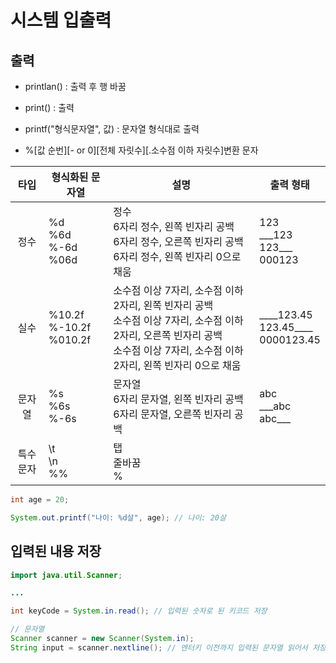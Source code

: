 # 시스템 입출력

## 출력

- printlan() : 출력 후 행 바꿈
- print() : 출력
- printf("형식문자열", 값) : 문자열 형식대로 출력

- %[값 순번][- or 0][전체 자릿수][.소수점 이하 자릿수]변환 문자

|   타입   | 형식화된 문자열              | 설명                                                                                                                                                                               | 출력 형태                                      |
| :------: | ---------------------------- | ---------------------------------------------------------------------------------------------------------------------------------------------------------------------------------- | ---------------------------------------------- |
|   정수   | %d<br>%6d<br>%-6d<br>%06d    | 정수<br>6자리 정수, 왼쪽 빈자리 공백<br>6자리 정수, 오른쪽 빈자리 공백<br>6자리 정수, 왼쪽 빈자리 0으로 채움                                                                       | 123<br>\_\_\_123<br>123\_\_\_<br>000123        |
|   실수   | %10.2f<br>%-10.2f<br>%010.2f | 소수점 이상 7자리, 소수점 이하 2자리, 왼쪽 빈자리 공백<br>소수점 이상 7자리, 소수점 이하 2자리, 오른쪽 빈자리 공백<br>소수점 이상 7자리, 소수점 이하 2자리, 왼쪽 빈자리 0으로 채움 | \_\_\_\_123.45<br>123.45\_\_\_\_<br>0000123.45 |
|  문자열  | %s<br>%6s<br>%-6s            | 문자열<br>6자리 문자열, 왼쪽 빈자리 공백<br>6자리 문자열, 오른쪽 빈자리 공백                                                                                                       | abc<br>\_\_\_abc<br>abc\_\_\_                  |
| 특수문자 | \t<br>\n<br>%%               | 탭<br>줄바꿈<br>%                                                                                                                                                                  |

```java
int age = 20;

System.out.printf("나이: %d살", age); // 나이: 20살
```

## 입력된 내용 저장

```java
import java.util.Scanner;

...

int keyCode = System.in.read(); // 입력된 숫자로 된 키코드 저장

// 문자열
Scanner scanner = new Scanner(System.in);
String input = scanner.nextline(); // 엔터키 이전까지 입력된 문자열 읽어서 저장
```

